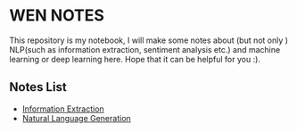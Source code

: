 # WEN NOTES

This repository is my notebook, I will make some notes about (but not only ) NLP(such as information extraction, sentiment analysis etc.) and machine learning or deep learning here. Hope that it can be helpful for you :).

## Notes List
- [Information Extraction](https://github.com/HughWen/wen_notes/blob/master/IE.md)
- [Natural Language Generation](https://github.com/HughWen/wen_notes/blob/master/NLG.md)
